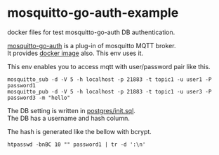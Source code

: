 # mosquitto-go-auth-example
docker files for test mosquitto-go-auth DB authentication.

[mosquitto-go-auth](https://github.com/iegomez/mosquitto-go-auth#hashing) is a plug-in of mosquitto MQTT broker.  
It provides [docker image](https://hub.docker.com/r/iegomez/mosquitto-go-auth) also. This env uses it.

This env enables you to access mqtt with user/password pair like this.  
```
mosquitto_sub -d -V 5 -h localhost -p 21883 -t topic1 -u user1 -P password1
mosquitto_pub -d -V 5 -h localhost -p 21883 -t topic1 -u user3 -P password3 -m "hello"
```

The DB setting is written in [postgres/init.sql](https://github.com/yosukeueda33/mosquitto-go-auth-example/blob/main/postgres/init.sql).  
The DB has a username and hash column.

The hash is generated like the bellow with bcrypt.
```
htpasswd -bnBC 10 "" password1 | tr -d ':\n'
```


